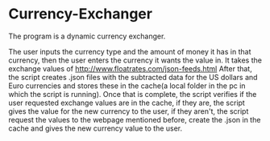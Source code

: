 # Currency-Exchanger
The program is a dynamic currency exchanger.
 
The user inputs the currency type and the amount of money it has in that currency, then the user enters the currency it wants the value in.
It takes the exchange values of http://www.floatrates.com/json-feeds.html
After that, the script creates .json files with the subtracted data for the US dollars and Euro currencies and stores these in the cache(a local folder in the pc in which the script is running).
Once that is complete, the script verifies if the user requested exchange values are in the cache, if they are, the script gives the value for the new currency to the user, if they aren't, the script request the values to the webpage mentioned before, create the .json in the cache and gives the new currency value to the user. 
